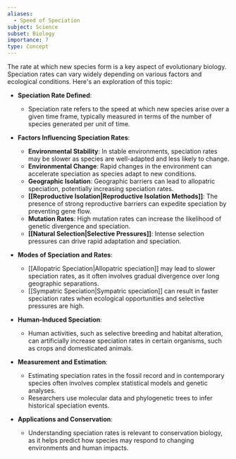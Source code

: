 ```yaml
---
aliases:
  - Speed of Speciation
subject: Science
subset: Biology
importance: 7
type: Concept
---
```

The rate at which new species form is a key aspect of evolutionary biology. Speciation rates can vary widely depending on various factors and ecological conditions. Here's an exploration of this topic:

- **Speciation Rate Defined**:
    - Speciation rate refers to the speed at which new species arise over a given time frame, typically measured in terms of the number of species generated per unit of time.

- **Factors Influencing Speciation Rates**:

    - **Environmental Stability**: In stable environments, speciation rates may be slower as species are well-adapted and less likely to change.
    - **Environmental Change**: Rapid changes in the environment can accelerate speciation as species adapt to new conditions.
    - **Geographic Isolation**: Geographic barriers can lead to allopatric speciation, potentially increasing speciation rates.
    - **[[Reproductive Isolation|Reproductive Isolation Methods]]**: The presence of strong reproductive barriers can expedite speciation by preventing gene flow.
    - **Mutation Rates**: High mutation rates can increase the likelihood of genetic divergence and speciation.
    - **[[Natural Selection|Selective Pressures]]**: Intense selection pressures can drive rapid adaptation and speciation.

- **Modes of Speciation and Rates**:
    - [[Allopatric Speciation|Allopatric speciation]] may lead to slower speciation rates, as it often involves gradual divergence over long geographic separations.
    - [[Sympatric Speciation|Sympatric speciation]] can result in faster speciation rates when ecological opportunities and selective pressures are high.

- **Human-Induced Speciation**:
    - Human activities, such as selective breeding and habitat alteration, can artificially increase speciation rates in certain organisms, such as crops and domesticated animals.

- **Measurement and Estimation**:
    - Estimating speciation rates in the fossil record and in contemporary species often involves complex statistical models and genetic analyses.
    - Researchers use molecular data and phylogenetic trees to infer historical speciation events.

- **Applications and Conservation**:
    - Understanding speciation rates is relevant to conservation biology, as it helps predict how species may respond to changing environments and human impacts.